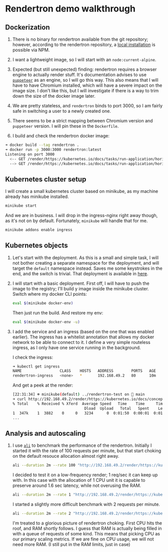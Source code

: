 # Rendertron demo walkthrough

## Dockerization

1. There is no binary for rendertron available from the git repository; however, according to the rendertron repository,
   a [local installation][rendertron-local] is possible via NPM.

2. I want a lightweight image, so I will start with an `node:current-alpine`.

3. Expected (but still unexpected) finding: rendertron requires a browser engine to actually render stuff. It's documentation
   advises to use [`puppeteer`][puppeteer] as an engine, so I will go this way. This also means that I will have to have
   Chromium installed, which will have a severe impact on the image size. I don't like this, but I will investigate if
   there is a way to trim down the size of the docker image later.

4. We are pretty stateless, and `rendertron` binds to port 3000, so I am fairly safe in switching a user to a newly created
   one.

5. There seems to be a strict mapping between Chromium version and `puppeteer` version. I will pin these in the `Dockerfile`.

6. I build and check the rendertron docker image:

```bash
➜ docker build --tag rendertron .                       
➜ docker run -p 3000:3000 rendertron:latest                  
Listening on port 3000
  <-- GET /render/https://kubernetes.io/docs/tasks/run-application/horizontal-pod-autoscale-walkthrough/
  --> GET /render/https://kubernetes.io/docs/tasks/run-application/horizontal-pod-autoscale-walkthrough/ 200 1,485ms 32.41kb
```

## Kubernetes cluster setup

I will create a small kubernetes cluster based on minikube, as my machine already has minikube installed.

```bash
minikube start
```

And we are in business. I will drop in the ingress-nginx right away though, as it's not on by default. Fortunately, `minikube`
will handle that for me.

```bash
minikube addons enable ingress
```

## Kubernetes objects

1. Let's start with the deployment. As this is a small and simple task, I will not bother creating a separate namespace
   for the deployment, and will target the `default` namespace instead. Saves me some keystrokes in the end, and the switch
   is trivial. That deployment is available in [here](./.kube/rendertron-deployment.yaml).

2. I will start with a basic deployment. First off, I will have to push the image to the registry; I'll build y image inside
   the minikube cluster. Switch where my docker CLI points:

   ```bash
   eval $(minikube docker-env)
   ```

   Then just run the build. And restore my env:

   ```bash
   eval $(minikube docker-env -u)
   ```

3. I add the service and an ingress (based on the one that was enabled earlier). The ingress has a whitelist annotation
   that allows my docker network to be able to connect to it. I define a very simple routeless ingress, as I only have one
   service running in the background.

   I check the ingress:

   ```bash
   ➜ kubectl get ingress
   NAME                 CLASS    HOSTS   ADDRESS        PORTS   AGE
   rendertron-ingress   <none>   *       192.168.49.2   80      10m
   ```

   And get a peek at the render:

   ```bash
   [22:31:34] ☸ minikube(default) ../rendertron-test on  main 
   ➜ curl http://192.168.49.2/render/https://kubernetes.io/docs/concepts/workloads/controllers/deployment/ | head
   % Total    % Received % Xferd  Average Speed   Time    Time     Time  Current
                                   Dload  Upload   Total   Spent    Left  Speed
   1  347k    1  3882    0     0   3234      0  0:01:50  0:00:01  0:01:49  3235<!DOCTYPE html><html lang="en" class="no-js"><head><base href="https://kubernetes.io/docs/concepts/workloads/controllers">
   ...
   ```

## Analysis and autoscaling

1. I use [`ali`][ali-github] to benchmark the performance of the rendertron. Initially I started it with the rate of 100
   requests per minute, but that start choking on the default resouce allocation almost right away.

    ```bash
    ali --duration 2m --rate 100 "http://192.168.49.2/render/https://kubernetes.io/docs/concepts/workloads/controllers/deployment/"
    ```

    I decided to test it on a low-frequency render; 1 req/sec it can keep up with. In this case with the allocation of
    1 CPU unit it is capable to preserve around 1.6 sec latency, while not overusing the RAM.

    ```bash
    ali --duration 2m --rate 1 "http://192.168.49.2/render/https://kubernetes.io/docs/concepts/workloads/controllers/deployment/"
    ```

    I started a slightly more difficult benchmark with 2 requests per minute.

    ```bash
    ali --duration 2m --rate 2 "http://192.168.49.2/render/https://kubernetes.io/docs/concepts/workloads/controllers/deployment/"
    ```

    I'm treated to a glorious picture of rendertron choking. First CPU hits the roof, and RAM shortly follows. I guess
    that RAM is actually being filled in with a queue of requests of some kind. This means that picking CPU as our primary
    scaling metrics. If we are fine on CPU usage, we will not need more RAM. (I still put in the RAM limits, just in case)

[rendertron-local]: https://github.com/GoogleChrome/rendertron#running-locally
[puppeteer]: https://github.com/puppeteer/puppeteer
[ali-github]: https://github.com/nakabonne/ali
